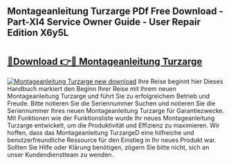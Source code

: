 ## Montageanleitung Turzarge PDf Free Download - Part-XI4 Service Owner Guide - User Repair Edition X6y5L

# <h2><a href="http://df6m2ib.blite.top/?on=Montageanleitung+Turzarge">🔗Download 👉🔴 Montageanleitung Turzarge</a></h2>

[![Montageanleitung Turzarge new download](https://i.imgur.com/lujVjoI.png)](http://df6m2ib.blite.top/?on=Montageanleitung+Turzarge)
Ihre Reise beginnt hier Dieses Handbuch markiert den Beginn Ihrer Reise mit Ihrem neuen Montageanleitung Turzarge und führt Sie zu erfolgreichem Betrieb und Freude. Bitte notieren Sie die Seriennummer Suchen und notieren Sie die Seriennummer Ihres neuen Montageanleitung Turzarge für Garantiezwecke. Mit Funktionen wie der Funktionsliste wurde Ihr neues Montageanleitung Turzarge entwickelt, um die Produktivität und Effizienz zu maximieren. Wir hoffen, dass das Montageanleitung TurzargeD eine hilfreiche und benutzerfreundliche Ressource für den Einstieg in Ihr neues Produkt war. Sollten Sie Hilfe oder Klärung benötigen, zögern Sie bitte nicht, sich an unser Kundendienstteam zu wenden.
